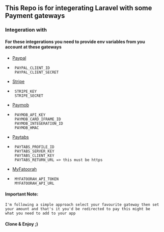 
## This Repo is for integerating Laravel with some Payment gateways

### Integeration with
#### For these integerations you need to provide env variables from you account at these gateways

* [Paypal](https://developer.paypal.com/api/rest/)

* ```
   PAYPAL_CLIENT_ID
   PAYPAL_CLIENT_SECRET
   ```

* [Stripe](https://stripe.com/docs/api)
* ```
   STRIPE_KEY
   STRIPE_SECRET
   ```
    
* [Paymob](https://docs.paymob.com/docs)
* ```
   PAYMOB_API_KEY
   PAYMOB_CARD_IFRAME_ID
   PAYMOB_INTEGERATION_ID
   PAYMOB_HMAC
   ```

* [Paytabs](https://site.paytabs.com/en/pt2-documentation/)
* ```
   PAYTABS_PROFILE_ID
   PAYTABS_SERVER_KEY
   PAYTABS_CLIENT_KEY
   PAYTABS_RETURN_URL => this must be https
   ```

* [MyFatoorah](https://myfatoorah.readme.io/docs)
* ```
   MYFATOORAH_API_TOKEN
   MYFATOORAH_API_URL
   ```

#### Important Note:
```I'm following a simple approach select your favourite gateway then set your amount and that's it you'd be redirected to pay this might be what you need to add to your app ```

#### Clone & Enjoy ;)

